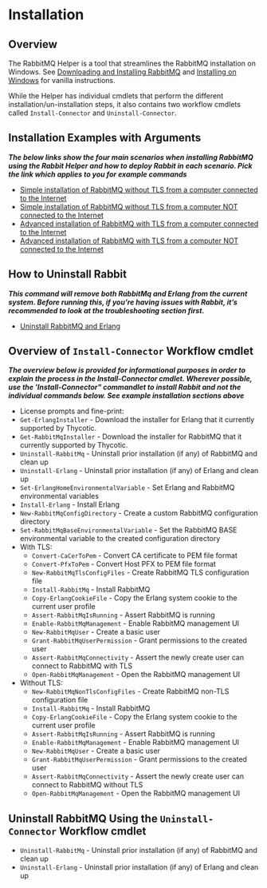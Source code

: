 [title]: # (RabbitMq Installation)
[tags]: # (rabbitmq,installation)
[priority]: # (1)

# Installation

## Overview
The RabbitMQ Helper is a tool that streamlines the RabbitMQ installation on Windows. See [Downloading and Installing RabbitMQ](https://www.rabbitmq.com/download.html) and [Installing on Windows](https://www.rabbitmq.com/install-windows.html) for vanilla instructions. 

While the Helper has individual cmdlets that perform the different installation/un-installation steps, it also contains two workflow cmdlets called ```Install-Connector``` and ```Uninstall-Connector```.

## Installation Examples with Arguments
***The below links show the four main scenarios when installing RabbitMQ using the Rabbit Helper and how to deploy Rabbit in each scenario. Pick the link which applies to you for example commands***
- [Simple installation of RabbitMQ without TLS from a computer connected to the Internet](installnontls.md)
- [Simple installation of RabbitMQ without TLS from a computer NOT connected to the Internet](installnontls-offline.md)
- [Advanced installation of RabbitMQ with TLS from a computer connected to the Internet](installtls.md)
- [Advanced installation of RabbitMQ with TLS from a computer NOT connected to the Internet](installtls-offline.md)

## How to Uninstall Rabbit
***This command will remove both RabbitMq and Erlang from the current system. Before running this, if you’re having issues with Rabbit, it’s recommended to look at the troubleshooting section first.***
- [Uninstall RabbitMQ and Erlang](uninstall.md)


## Overview of ```Install-Connector``` Workflow cmdlet
***The overview below is provided for informational purposes in order to explain the process in the Install-Connector cmdlet. Wherever possible, use the 'Install-Connector" commandlet to install Rabbit and not the individual commands below. See example installation sections above***
* License prompts and fine-print:
* ```Get-ErlangInstaller``` - Download the installer for Erlang that it currently supported by Thycotic.
* ```Get-RabbitMqInstaller``` - Download the installer for RabbitMQ that it currently supported by Thycotic.
* ```Uninstall-RabbitMq``` - Uninstall prior installation (if any) of RabbitMQ and clean up
* ```Uninstall-Erlang``` - Uninstall prior installation (if any) of Erlang and clean up
* ```Set-ErlangHomeEnvironmentalVariable``` - Set Erlang and RabbitMQ environmental variables
* ```Install-Erlang``` - Install Erlang
* ```New-RabbitMqConfigDirectory``` - Create a custom RabbitMQ configuration directory
* ```Set-RabbitMqBaseEnvironmentalVariable``` - Set the RabbitMQ BASE environmental variable to the created configuration directory
* With TLS:
    * ```Convert-CaCerToPem``` - Convert CA certificate to PEM file format
    * ```Convert-PfxToPem``` - Convert Host PFX to PEM file format
    * ```New-RabbitMqTlsConfigFiles``` - Create RabbitMQ TLS configuration file
    * ```Install-RabbitMq``` - Install RabbitMQ
    * ```Copy-ErlangCookieFile``` - Copy the Erlang system cookie to the current user profile
    * ```Assert-RabbitMqIsRunning``` - Assert RabbitMQ is running
    * ```Enable-RabbitMqManagement``` - Enable RabbitMQ management UI
    * ```New-RabbitMqUser``` - Create a basic user 
    * ```Grant-RabbitMqUserPermission``` - Grant permissions to the created user
    * ```Assert-RabbitMqConnectivity``` - Assert the newly create user can connect to RabbitMQ with TLS
    * ```Open-RabbitMqManagement``` - Open the RabbitMQ management UI
* Without TLS:
    * ```New-RabbitMqNonTlsConfigFiles``` - Create RabbitMQ non-TLS configuration file
    * ```Install-RabbitMq``` - Install RabbitMQ
    * ```Copy-ErlangCookieFile``` - Copy the Erlang system cookie to the current user profile
    * ```Assert-RabbitMqIsRunning``` - Assert RabbitMQ is running
    * ```Enable-RabbitMqManagement``` - Enable RabbitMQ management UI
    * ```New-RabbitMqUser``` - Create a basic user 
    * ```Grant-RabbitMqUserPermission``` - Grant permissions to the created user
    * ```Assert-RabbitMqConnectivity``` - Assert the newly create user can connect to RabbitMQ without TLS
    * ```Open-RabbitMqManagement``` - Open the RabbitMQ management UI

## Uninstall RabbitMQ Using the ```Uninstall-Connector``` Workflow cmdlet
* ```Uninstall-RabbitMq``` - Uninstall prior installation (if any) of RabbitMQ and clean up
* ```Uninstall-Erlang``` - Uninstall prior installation (if any) of Erlang and clean up


